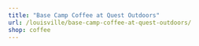 ```yaml
---
title: "Base Camp Coffee at Quest Outdoors"
url: /louisville/base-camp-coffee-at-quest-outdoors/
shop: coffee
---
```

